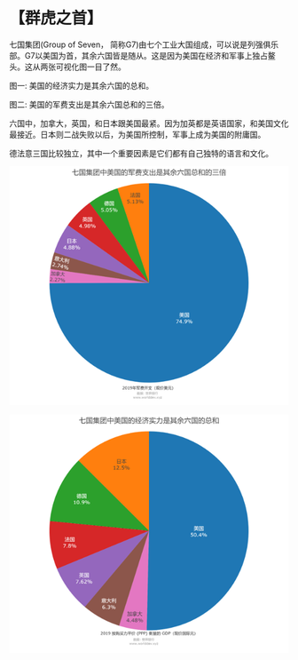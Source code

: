 # 【群虎之首】

七国集团(Group of Seven， 简称G7)由七个工业大国组成，可以说是列强俱乐部。G7以美国为首，其余六国皆是随从。这是因为美国在经济和军事上独占鳌头。这从两张可视化图一目了然。

图一: 美国的经济实力是其余六国的总和。

图二: 美国的军费支出是其余六国总和的三倍。

六国中，加拿大，英国，和日本跟美国最紧。因为加英都是英语国家，和美国文化最接近。日本则二战失败以后，为美国所控制，军事上成为美国的附庸国。

德法意三国比较独立，其中一个重要因素是它们都有自己独特的语言和文化。

![](03a.png)

![](03b.png)